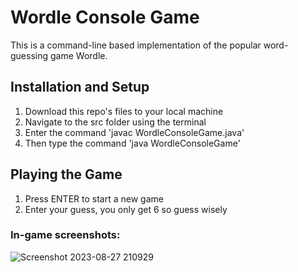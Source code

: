 # Wordle Console Game
This is a command-line based implementation of the popular word-guessing game Wordle.

## Installation and Setup
1. Download this repo's files to your local machine
2. Navigate to the src folder using the terminal
3. Enter the command 'javac WordleConsoleGame.java'
4. Then type the command 'java WordleConsoleGame'

## Playing the Game
1. Press ENTER to start a new game
2. Enter your guess, you only get 6 so guess wisely

### In-game screenshots:
![Screenshot 2023-08-27 210929](https://github.com/emilydoh/WordleConsoleGame/assets/113153067/1da10db0-a3ca-4ccd-8beb-0fc66fce8675)
